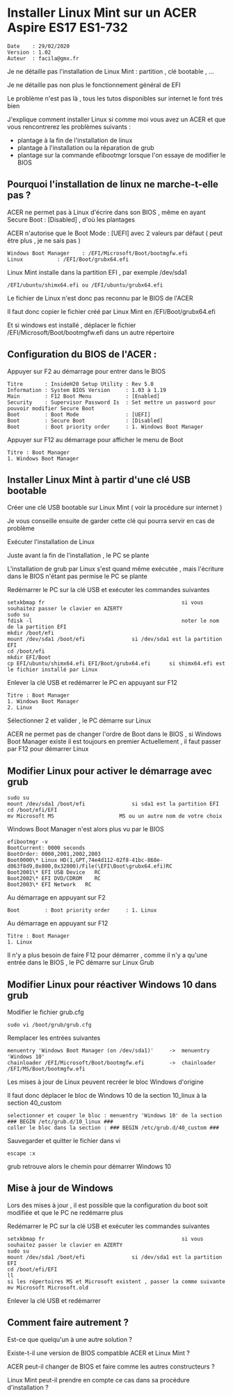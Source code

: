# Installer Linux Mint sur un ACER Aspire ES17 ES1-732

	Date    : 29/02/2020
	Version : 1.02
	Auteur  : facila@gmx.fr

Je ne détaille pas l'installation de Linux Mint : partition , clé bootable , ... 

Je ne détaille pas non plus le fonctionnement général de EFI

Le problème n'est pas là , tous les tutos disponibles sur internet le font trés bien

J'explique comment installer Linux si comme moi vous avez un ACER et que vous rencontrerez les problèmes suivants :

- plantage à la fin de l'installation de linux
- plantage à l'installation ou la réparation de grub
- plantage sur la commande efibootmgr lorsque l'on essaye de modifier le BIOS

## Pourquoi l'installation de linux ne marche-t-elle pas ?

ACER ne permet pas à Linux d'écrire dans son BIOS , même en ayant Secure Boot : [Disabled] , d'où les plantages

ACER n'autorise que le Boot Mode : [UEFI] avec 2 valeurs par défaut ( peut être plus , je ne sais pas )

	Windows Boot Manager 	: /EFI/Microsoft/Boot/bootmgfw.efi
	Linux			: /EFI/Boot/grubx64.efi

Linux Mint installe dans la partition EFI , par exemple /dev/sda1

	/EFI/ubuntu/shimx64.efi ou /EFI/ubuntu/grubx64.efi

Le fichier de Linux n'est donc pas reconnu par le BIOS de l'ACER

Il faut donc copier le fichier créé par Linux Mint en /EFI/Boot/grubx64.efi

Et si windows est installé , déplacer le fichier /EFI/Microsoft/Boot/bootmgfw.efi dans un autre répertoire

## Configuration du BIOS de l'ACER :

Appuyer sur F2 au démarrage pour entrer dans le BIOS

	Titre       : InsideH20 Setup Utility : Rev 5.0
	Information : System BIOS Version     : 1.03 à 1.19
	Main        : F12 Boot Menu           : [Enabled]
	Security    : Supervisor Password Is  : Set	mettre un password pour pouvoir modifier Secure Boot
	Boot        : Boot Mode               : [UEFI]
	Boot        : Secure Boot             : [Disabled]
	Boot        : Boot priority order     : 1. Windows Boot Manager

Appuyer sur F12 au démarrage pour afficher le menu de Boot

	Titre : Boot Manager
	1. Windows Boot Manager
	
## Installer Linux Mint à partir d'une clé USB bootable

Créer une clé USB bootable sur Linux Mint ( voir la procédure sur internet )

Je vous conseille ensuite de garder cette clé qui pourra servir en cas de problème

Exécuter l'installation de Linux

Juste avant la fin de l'installation , le PC se plante

L'installation de grub par Linux s'est quand même exécutée , mais l'écriture dans le BIOS n'étant pas permise le PC se plante

Redémarrer le PC sur la clé USB et exécuter les commandes suivantes

	setxkbmap fr                                            si vous souhaitez passer le clavier en AZERTY
	sudo su
	fdisk -l                                                noter le nom de la partition EFI
	mkdir /boot/efi
	mount /dev/sda1 /boot/efi				si /dev/sda1 est la partition EFI
	cd /boot/efi
	mkdir EFI/Boot
	cp EFI/ubuntu/shimx64.efi EFI/Boot/grubx64.efi		si shimx64.efi est le fichier installé par Linux
	
Enlever la clé USB et redémarrer le PC en appuyant sur F12

	Titre : Boot Manager
	1. Windows Boot Manager
	2. Linux

Sélectionner 2 et valider , le PC démarre sur Linux

ACER ne permet pas de changer l'ordre de Boot dans le BIOS , si Windows Boot Manager existe il est toujours en premier 
Actuellement , il faut passer par F12 pour démarrer Linux

## Modifier Linux pour activer le démarrage avec grub

	sudo su
	mount /dev/sda1 /boot/efi				si sda1 est la partition EFI
	cd /boot/efi/EFI
	mv Microsoft MS						MS ou un autre nom de votre choix

Windows Boot Manager n'est alors plus vu par le BIOS

	efibootmgr -v
	BootCurrent: 0000 seconds
	BootOrder: 0000,2001,2002,2003
	Boot0000\* Linux HD(1,GPT,74e4d112-02f8-41bc-868e-d063f8d9,0x800,0x32000)/File(\EFI\Boot\grubx64.efi)RC
	Boot2001\* EFI USB Device	RC
	Boot2002\* EFI DVD/CDROM	RC
	Boot2003\* EFI Network	 RC

Au démarrage en appuyant sur F2

	Boot        : Boot priority order     : 1. Linux

Au démarrage en appuyant sur F12

	Titre : Boot Manager
	1. Linux
	
Il n'y a plus besoin de faire F12 pour démarrer , comme il n'y a qu'une entrée dans le BIOS , le PC démarre sur Linux Grub	

## Modifier Linux pour réactiver Windows 10 dans grub

Modifier le fichier grub.cfg

	sudo vi /boot/grub/grub.cfg
	
Remplacer les entrées suivantes
	
	menuentry 'Windows Boot Manager (on /dev/sda1)' 	->	menuentry 'Windows 10'
	chainloader /EFI/Microsoft/Boot/bootmgfw.efi		->	chainloader /EFI/MS/Boot/bootmgfw.efi

Les mises à jour de Linux peuvent recréer le bloc Windows d'origine

Il faut donc déplacer le bloc de Windows 10 de la section 10_linux à la section 40_custom

	selectionner et couper le bloc : menuentry 'Windows 10' de la section ### BEGIN /etc/grub.d/10_linux ###
	coller le bloc dans la section : ### BEGIN /etc/grub.d/40_custom ###
	
Sauvegarder et quitter le fichier dans vi

	escape :x

grub retrouve alors le chemin pour démarrer Windows 10

## Mise à jour de Windows

Lors des mises à jour , il est possible que la configuration du boot soit modifiée et que le PC ne redémarre plus

Redémarrer le PC sur la clé USB et exécuter les commandes suivantes

	setxkbmap fr                                            si vous souhaitez passer le clavier en AZERTY
	sudo su
	mount /dev/sda1 /boot/efi				si /dev/sda1 est la partition EFI
	cd /boot/efi/EFI
	ll
	si les répertoires MS et Microsoft existent , passer la comme suivante
	mv Microsoft Microsoft.old
	
Enlever la clé USB et redémarrer

## Comment faire autrement ?

Est-ce que quelqu'un à une autre solution ?

Existe-t-il une version de BIOS compatible ACER et Linux Mint ?

ACER peut-il changer de BIOS et faire comme les autres constructeurs ?

Linux Mint peut-il prendre en compte ce cas dans sa procédure d'installation ?
